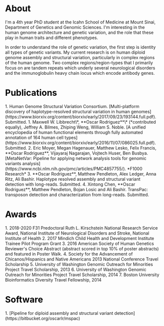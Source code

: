 
<h1 style="color:black;">About</h1>
<p>
I'm a 4th year PhD student at the Icahn School of Medicine at Mount Sinai, Department of Genetics and Genomic Sciences. I'm interesting in the human genome architecture and genetic variation, and the role that these play in human traits and different phenotypes.
</p>
<p>
In order to understand the role of genetic variation, the first step is identity all types of genetic variants. My current research is on human diploid genome assembly and structural variation, particularly in complex regions of the human genome. Two complex regions/region-types that I primarily focus on are tandem repeats which underly several neurological disorders and the immunoglobulin heavy chain locus which encode antibody genes.
</p>

<h1 style="color:black;">Publications</h1>
1. Human Genome Structural Variation Consortium. [Multi-platform discovery of haplotype-resolved structural variation in human genomes](https://www.biorxiv.org/content/biorxiv/early/2017/09/23/193144.full.pdf). Submitted.
1. Maxwell W. Libbrecht\*, **Oscar Rodriguez**\* (*contributed equally), Jeffrey A. Bilmes, Zhiping Weng, William S. Noble. [A unified encyclopedia of human functional elements through fully automated annotation of 164 human cell types](https://www.biorxiv.org/content/biorxiv/early/2016/11/07/086025.full.pdf). Submitted.
2. Eric Moyer, Megan Hagenauer, Matthew Lesko, Felix Francis, **Oscar Rodriguez**, Vijayaraj Nagarajan, Vojtech Huser, Ben Busbya. [MetaNetVar: Pipeline for applying network analysis tools for genomic variants analysis](https://www.ncbi.nlm.nih.gov/pmc/articles/PMC4857755/). *F1000 Research*
3. **Oscar Rodriguez**, Matthew Pendleton, Alex Ledger, Anna Ritz, Ali Bashir. Haplotype resolved assembly and structural variant detection with long-reads. Submitted.
4. Xintong Chen, **Oscar Rodriguez**, Matthew Pendleton, Bojan Losic and Ali Bashir. TransPac: transposon detection and characterization from long-reads. Submitted.

<h1 style="color:black;">Awards</h1>
1. 2018-2020 F31 Predoctoral Ruth L. Kirschstein National Research Service Award, National Institute of Neurological Disorders and Stroke, National Institute of Health
2. 2017 Mindich Child Health and Development Institute Trainee Pilot Program Grant
3. 2016 American Society of Human Genetics Reviewer's Choice Abstract (abstract scored in top 10% of poster abstracts) and featured in Poster Walk. 
4. Society for the Advancement of Chicanos/Hispanics and Native Americans 2013 National Conference Travel Scholarship
5. University of Washington Genomic Outreach for Minorities Project Travel Scholarship, 2013
6. University of Washington Genomic Outreach for Minorities Project Travel Scholarship, 2014
7. Boston University Bioinformatics Diversity Travel Fellowship, 2014

<h1 style="color:black;">Software</h1>
1. [Pipeline for diploid assembly and structural variant detection](https://bitbucket.org/oscarlr/mspac)
